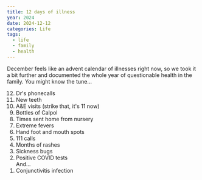 ```yaml
---
title: 12 days of illness
year: 2024
date: 2024-12-12
categories: Life
tags:
  - life
  - family
  - health
---
```


December feels like an advent calendar of illnesses right now, so we took it a bit further and documented the whole year of questionable health in the family. You might know the tune...

<ol reversed>
<li>Dr's phonecalls</li>
<li>New teeth</li>
<li>A&E visits (strike that, it's 11 now)</li>
<li>Bottles of Calpol</li>
<li>Times sent home from nursery</li>
<li>Extreme fevers</li>
<li>Hand foot and mouth spots</li>
<li>111 calls</li>
<li>Months of rashes</li>
<li>Sickness bugs</li>
<li>Positive COVID tests<br/>
And...</li>
<li>Conjunctivitis infection</li>
</ol>